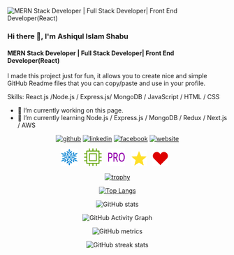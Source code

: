 
![MERN Stack Developer | Full Stack Developer| Front End Developer(React)](https://i.ibb.co/MgyBYLD/banner-ashiq.png)
### Hi there 👋, I'm Ashiqul Islam Shabu
#### MERN Stack Developer | Full Stack Developer| Front End Developer(React)


I made this project just for fun, it allows you to create nice and simple GitHub Readme files that you can copy/paste and use in your profile.

Skills: React.js /Node.js / Express.js/ MongoDB / JavaScript / HTML / CSS

- 🔭 I’m currently working on this page. 
- 🌱 I’m currently learning Node.js  / Express.js / MongoDB / Redux / Next.js / AWS 

<div align="center">

[<img src='<imsrc="https://img.icons8.com/bubbles/100/000000/github.png' alt='github' height='40'>](https://github.com/ashiqcsebu) [<img src='https://cdn.jsdelivr.net/npm/simple-icons@3.0.1/icons/linkedin.svg' alt='linkedin' height='40'>](https://www.linkedin.com/in/ashiq-cse-bu/)  [<img src='https://cdn.jsdelivr.net/npm/simple-icons@3.0.1/icons/facebook.svg' alt='facebook' height='40'>](https://www.facebook.com/ashiq.cse.bu/)  [<img src='https://cdn.jsdelivr.net/npm/simple-icons@3.0.1/icons/icloud.svg' alt='website' height='40'>](https://ashiqul-islam-shabu.netlify.app/)  

<a href='https://archiveprogram.github.com/'><img src='https://raw.githubusercontent.com/acervenky/animated-github-badges/master/assets/acbadge.gif' width='40' height='40'></a> <a href='https://docs.github.com/en/developers'><img src='https://raw.githubusercontent.com/acervenky/animated-github-badges/master/assets/devbadge.gif' width='40' height='40'></a> <a href='https://github.com/pricing'><img src='https://raw.githubusercontent.com/acervenky/animated-github-badges/master/assets/pro.gif' width='40' height='40'></a> <a href='https://stars.github.com/'><img src='https://raw.githubusercontent.com/acervenky/animated-github-badges/master/assets/starbadge.gif' width='35' height='35'></a> <a href='https://docs.github.com/en/github/supporting-the-open-source-community-with-github-sponsors'><img src='https://raw.githubusercontent.com/acervenky/animated-github-badges/master/assets/sponsorbadge.gif' width='35' height='35'></a> 

[![trophy](https://github-profile-trophy.vercel.app/?username=ashiqcsebu)](https://github.com/ryo-ma/github-profile-trophy)

[![Top Langs](https://github-readme-stats.vercel.app/api/top-langs/?username=ashiqcsebu)](https://github.com/anuraghazra/github-readme-stats)

![GitHub stats](https://github-readme-stats.vercel.app/api?username=ashiqcsebu&show_icons=true&count_private=true)  

![GitHub Activity Graph](https://activity-graph.herokuapp.com/graph?username=ashiqcsebu)  

![GitHub metrics](https://metrics.lecoq.io/ashiqcsebu)  

![GitHub streak stats](https://streak-stats.demolab.com/?user=ashiqcsebu)  
  
  </div>

